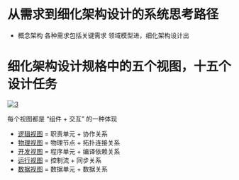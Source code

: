 # 从需求到细化架构设计的系统思考路径

  * 概念架构 各种需求包括关键需求 领域模型进，细化架构设计出

# 细化架构设计规格中的五个视图，十五个设计任务

<a href="https://ibb.co/25V4ncq"><img src="https://i.ibb.co/QXSwbY9/3.png" alt="3" border="0"></a>

 每个视图都是 “组件 + 交互” 的一种体现

 * [逻辑视图](https://github.com/stevenli91748/Software-Architecture-Design/blob/master/细化架构设计/逻辑视图.md) = 职责单元 + 协作关系
 * [物理视图](https://github.com/stevenli91748/Software-Architecture-Design/blob/master/细化架构设计/物理视图.md) = 物理节点 + 拓扑连接关系
 * [开发视图](https://github.com/stevenli91748/Software-Architecture-Design/blob/master/细化架构设计/开发视图.md) = 程序单元 + 编译依赖关系
 * [运行视图](https://github.com/stevenli91748/Software-Architecture-Design/blob/master/细化架构设计/运行视图.md) = 控制流 + 同步关系
 * [数据视图](https://github.com/stevenli91748/Software-Architecture-Design/blob/master/细化架构设计/数据视图.md) = 数据单元 + 数据关系
